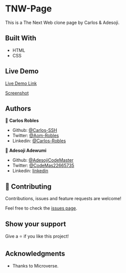# TNW-Page
This is a The Next Web clone page by Carlos &amp; Adesoji.

## Built With

- HTML
- CSS

## Live Demo

[Live Demo Link](https://rawcdn.githack.com/carlos-ssh/tnw-page/815db24d4b56c5a18618bb65f0488426895996fd/index.html)

[Screenshot](./assets/font/img/tnw-page-screensho.png)


## Authors

👤 **Carlos Robles**

- Github: [@Carlos-SSH](https://github.com/carlos-ssh)
- Twitter: [@Aom-Robles](https://twitter.com/AomRobles)
- Linkedin: [@Carlos-Robles](https://linkedin.com/carlosfloresrobles)

👤 **Adesoji Adewumi**

- Github: [@AdesojiCodeMaster](https://github.com/)
- Twitter: [@CodeMas22665735](https://twitter.com/)
- Linkedin: [linkedin](https://www.linkedin.com/in/adesoji-adewumi-7752aba5)

## 🤝 Contributing

Contributions, issues and feature requests are welcome!

Feel free to check the [issues page](issues/).

## Show your support

Give a ⭐️ if you like this project!

## Acknowledgments

- Thanks to Microverse.
